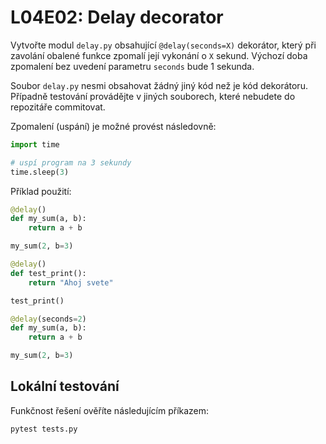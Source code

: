# L04E02: Delay decorator
Vytvořte modul `delay.py` obsahující `@delay(seconds=X)` dekorátor, který při zavolání obalené funkce zpomalí její vykonání o `X` sekund. Výchozí doba zpomalení bez uvedení parametru `seconds` bude 1 sekunda.

Soubor `delay.py` nesmi obsahovat žádný jiný kód než je kód dekorátoru. Případně testování provádějte v jiných souborech, které nebudete do repozitáře commitovat.

Zpomalení (uspání) je možné provést následovně:

```python
import time

# uspí program na 3 sekundy
time.sleep(3)
```

Příklad použití:

```python
@delay()
def my_sum(a, b):
    return a + b

my_sum(2, b=3)
```

```python
@delay()
def test_print():
    return "Ahoj svete"

test_print()
```

```python
@delay(seconds=2)
def my_sum(a, b):
    return a + b

my_sum(2, b=3)
```

## Lokální testování
Funkčnost řešení ověříte následujícím příkazem:

```bash
pytest tests.py
```